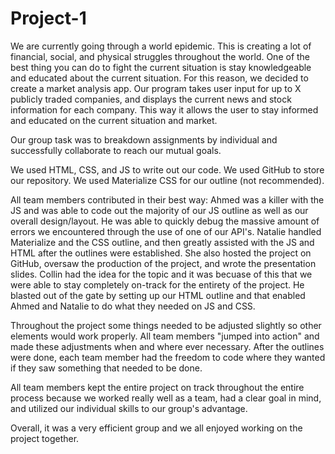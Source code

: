 # Project-1

We are currently going through a world epidemic. This is creating a lot of financial, social, and physical struggles throughout the world. One of the best thing you can do to fight the current situation is stay knowledgeable and educated about the current situation. For this reason, we decided to create a market analysis app. Our program takes user input for up to X publicly traded companies, and displays the current news and stock information for each company. This way it allows the user to stay informed and educated on the current situation and market.

Our group task was to breakdown assignments by individual and successfully collaborate to reach our mutual goals. 

We used HTML, CSS, and JS to write out our code. We used GitHub to store our repository. We used Materialize CSS for our outline (not recommended). 

All team members contributed in their best way:
Ahmed was a killer with the JS and was able to code out the majority of our JS outline as well as our overall design/layout. He was able to quickly debug the massive amount of errors we encountered through the use of one of our API's. 
Natalie handled Materialize and the CSS outline, and then greatly assisted with the JS and HTML after the outlines were established. She also hosted the project on GitHub, oversaw the production of the project, and wrote the presentation slides. 
Collin had the idea for the topic and it was becuase of this that we were able to stay completely on-track for the entirety of the project. He blasted out of the gate by setting up our HTML outline and that enabled Ahmed and Natalie to do what they needed on JS and CSS.

Throughout the project some things needed to be adjusted slightly so other elements would work properly. All team members "jumped into action" and made these adjustments when and where ever necessary. After the outlines were done, each team member had the freedom to code where they wanted if they saw something that needed to be done. 

All team members kept the entire project on track throughout the entire process because we worked really well as a team, had a clear goal in mind, and utilized our individual skills to our group's advantage. 

Overall, it was a very efficient group and we all enjoyed working on the project together. 
